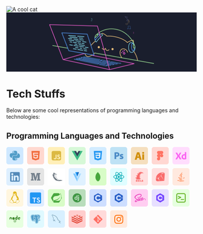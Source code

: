 ![A cool cat](https://i.pinimg.com/originals/04/69/08/046908b13fa5d754a2df3ee7e27b4889.gif)
![A cool cat](cat2.png)


# Tech Stuffs

Below are some cool representations of programming languages and technologies:

## Programming Languages and Technologies

<div style="display: flex; flex-wrap: wrap; gap: 10px;">
    <img src="techStuffs/Group%202.svg" alt="Group 2" width="45">
    <img src="techStuffs/Group%203.svg" alt="Group 3" width="45">
    <img src="techStuffs/Group%204.svg" alt="Group 4" width="45">
    <img src="techStuffs/Group%205.svg" alt="Group 5" width="45">
    <img src="techStuffs/Group%207.svg" alt="Group 7" width="45">
    <img src="techStuffs/Group%208.svg" alt="Group 8" width="45">
    <img src="techStuffs/Group%209.svg" alt="Group 9" width="45">
    <img src="techStuffs/Group%2010.svg" alt="Group 10" width="45">
    <img src="techStuffs/Group%2011.svg" alt="Group 11" width="45">
    <img src="techStuffs/Group%2012.svg" alt="Group 12" width="45">
    <img src="techStuffs/Group%2013.svg" alt="Group 13" width="45">
    <img src="techStuffs/Group%2014.svg" alt="Group 14" width="45">
    <img src="techStuffs/Group%2015.svg" alt="Group 15" width="45">
    <img src="techStuffs/Group%2016.svg" alt="Group 16" width="45">
    <img src="techStuffs/Group%2031.svg" alt="Group 31" width="45">
    <img src="techStuffs/Group%2032.svg" alt="Group 32" width="45">
    <img src="techStuffs/Group%2033.svg" alt="Group 33" width="45">
    <img src="techStuffs/Group%2034.svg" alt="Group 34" width="45">
    <img src="techStuffs/Group%2035.svg" alt="Group 35" width="45">
    <img src="techStuffs/Group%2036.svg" alt="Group 36" width="45">
    <img src="techStuffs/Group%2037.svg" alt="Group 37" width="45">
    <img src="techStuffs/Group%2038.svg" alt="Group 38" width="45">
    <img src="techStuffs/Group%2039.svg" alt="Group 39" width="45">
    <img src="techStuffs/Group%2040.svg" alt="Group 40" width="45">
    <img src="techStuffs/Group%2041.svg" alt="Group 41" width="45">
    <img src="techStuffs/Group%2042.svg" alt="Group 42" width="45">
    <img src="techStuffs/Group%2084.svg" alt="Group 84" width="45">
    <img src="techStuffs/Group%2085.svg" alt="Group 85" width="45">
    <img src="techStuffs/Group%2086.svg" alt="Group 86" width="45">
    <img src="techStuffs/Group%2087.svg" alt="Group 87" width="45">
    <img src="techStuffs/Group%2088.svg" alt="Group 88" width="45">
    <img src="techStuffs/Group%2089.svg" alt="Group 89" width="45">
    <img src="techStuffs/Group%2091.svg" alt="Group 91" width="45">
</div>